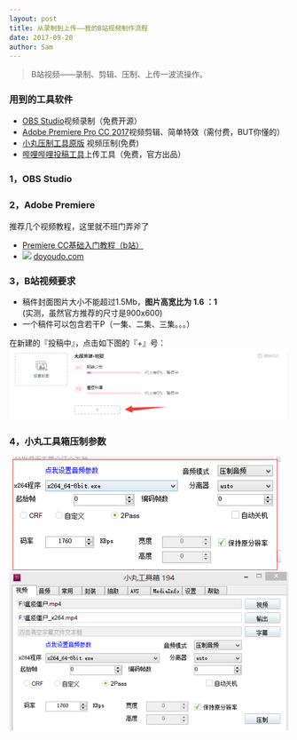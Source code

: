 ```yaml
---
layout: post
title: 从录制到上传——我的B站视频制作流程
date: 2017-09-20
author: Sam
---
```


>B站视频——录制、剪辑、压制、上传一波流操作。

### 用到的工具软件
* [OBS Studio](https://obsproject.com/download)视频录制（免费开源）
* [Adobe Premiere Pro CC 2017](http://www.adobe.com/cn/products/premiere/free-trial-download.html)视频剪辑、简单特效（需付费，BUT你懂的）
* [小丸压制工具原版](http://maruko.appinn.me/#)  视频压制(免费)
* [哔哩哔哩投稿工具](https://member.bilibili.com/video/resubmit.html)上传工具（免费，官方出品） 

### 1，OBS Studio


### 2，Adobe Premiere
推荐几个视频教程，这里就不班门弄斧了
* [Premiere CC基础入门教程（b站）](https://www.bilibili.com/video/av8703816/)
*  ![](http://a.36krcnd.com/nil_class/b2827927-5d24-46cf-ac3f-6f861e20834f/new_logo.png) [doyoudo.com](http://doyoudo.com/)

### 3，B站视频要求
* 稿件封面图片大小不能超过1.5Mb，**图片高宽比为 1.6 ：1**   
  (实测，虽然官方推荐的尺寸是900x600)
* 一个稿件可以包含若干P（一集、二集、三集。。。）  

在新建的『投稿中』，点击如下图的『+』号：
![](/images/sam/bili/add-p.png)

### 4，小丸工具箱压制参数
![](/images/sam/bili/xiaow-a-config.png)
![](/images/sam/bili/xiaow-v-config.png)


